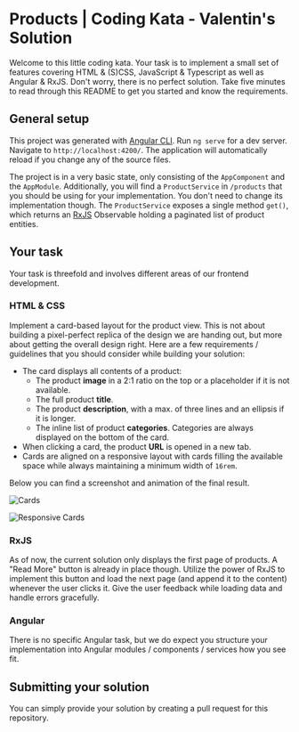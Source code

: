 # Products | Coding Kata - Valentin's Solution

Welcome to this little coding kata. Your task is to implement a small set of
features covering HTML & (S)CSS, JavaScript & Typescript as well as Angular &
RxJS. Don't worry, there is no perfect solution. Take five minutes to read
through this README to get you started and know the requirements.

## General setup

This project was generated with [Angular CLI](https://github.com/angular/angular-cli).
Run `ng serve` for a dev server. Navigate to `http://localhost:4200/`. The
application will automatically reload if you change any of the source files.

The project is in a very basic state, only consisting of the `AppComponent` and
the `AppModule`. Additionally, you will find a `ProductService` in `/products`
that you should be using for your implementation. You don't need to change its
implementation though. The `ProductService` exposes a single method `get()`,
which returns an [RxJS](https://rxjs.dev/) Observable holding a paginated list
of product entities.

## Your task
Your task is threefold and involves different areas of our frontend development.

### HTML & CSS
Implement a card-based layout for the product view. This is not about building
a pixel-perfect replica of the design we are handing out, but more about getting
the overall design right. Here are a few requirements / guidelines that you
should consider while building your solution:

* The card displays all contents of a product:
  - The product **image** in a 2:1 ratio on the top or a placeholder if it is
  not available.
  - The full product **title**.
  - The product **description**, with a max. of three lines and an ellipsis if
  it is longer.
  - The inline list of product **categories**. Categories are always displayed
  on the bottom of the card.
* When clicking a card, the product **URL** is opened in a new tab.
* Cards are aligned on a responsive layout with cards filling the available
space while always maintaining a minimum width of `16rem`.

Below you can find a screenshot and animation of the final result.

![Cards](./docs/cards.png)

![Responsive Cards](./docs/cards.gif)

### RxJS

As of now, the current solution only displays the first page of products. A
"Read More" button is already in place though. Utilize the power of RxJS to
implement this button and load the next page (and append it to the content)
whenever the user clicks it. Give the user feedback while loading data and
handle errors gracefully.

### Angular

There is no specific Angular task, but we do expect you structure your
implementation into Angular modules / components / services how you see fit.

## Submitting your solution

You can simply provide your solution by creating a pull request for this
repository.
